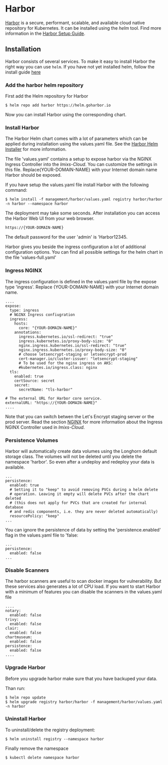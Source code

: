 # Harbor

[Harbor](https://goharbor.io/) is a secure, performant, scalable, and available cloud native repository for Kubernetes. It can be installed using the *helm* tool. Find more information in the [Harbor Setup Guide](../../doc/REGISTRY.md).

## Installation

Harbor consists of several services. To make it easy to install Harbor the right way you can use `helm`. If you have not yet installed helm, follow the install guide [here](../tools/helm/README.md)

### Add the harbor helm repository

First add the Helm repository for Harbor

	$ helm repo add harbor https://helm.goharbor.io

Now you can install Harbor using the corresponding chart. 


### Install Harbor 

The Harbor Helm chart comes with a lot of parameters which can be applied during installation using the values.yaml file. See the [Harbor Helm Installer](https://github.com/goharbor/harbor-helm) for more information.

The file 'values.yaml' contains a setup to expose harbor via the NGINX Ingress Controller into the *Imixs-Cloud*. You can customize the settings in this file. Replace{YOUR-DOMAIN-NAME} with your Internet domain name Harbor should be exposed.

If you have setup the values.yaml file install Harbor with the following command:

	$ helm install -f management/harbor/values.yaml registry harbor/harbor -n harbor --namespace harbor

The deployment may take some seconds. After installation you can access the Harbor Web UI from your web browser. 

	https://{YOUR-DOMAIN-NAME}

The default password for the user 'admin' is 'Harbor12345. 

Harbor gives you beside the ingress configuration a lot of additional configuration options. You can find all possible settings for the helm chart in the file 'values-full.yaml'


### Ingress NGINX

The ingress configuration is defined in the values.yaml file by the expose type 'ingress'. Replace {YOUR-DOMAIN-NAME} with your Internet domain name. 

	....
	expose:
	  type: ingress
	  # NGINX Ingress confiugration
	  ingress:
	    hosts:
	      core: "{YOUR-DOMAIN-NAME}"
	    annotations:
	      ingress.kubernetes.io/ssl-redirect: "true"
	      ingress.kubernetes.io/proxy-body-size: "0"
	      nginx.ingress.kubernetes.io/ssl-redirect: "true"
	      nginx.ingress.kubernetes.io/proxy-body-size: "0"
	      # choose letsencrypt-staging or letsencrypt-prod
	      cert-manager.io/cluster-issuer: "letsencrypt-staging"
	      # To be used for the nginx ingress on AKS:
	      #kubernetes.io/ingress.class: nginx
	  tls:
	    enabled: true
	    certSource: secret
	    secret: 
	      secretName: "tls-harbor"
	
	# The external URL for Harbor core service.
	externalURL: "https://{YOUR-DOMAIN-NAME}"
	....

Note that you can switch betwen the Let's Encrypt staging server or the prod server. 
Read the section [NGINX](../nginx/README.md) for more information about the Ingress NGINX Controller used in *Imixs-Cloud*.
	
	
	
### Persistence Volumes

Harbor will automatically create data volumes using the Longhorn default storage class. The volumes will not be deleted until you delete the namespace 'harbor'. So even after a undeploy and redeploy your data is available.

	...
	persistence:
	  enabled: true
	  # Setting it to "keep" to avoid removing PVCs during a helm delete
	  # operation. Leaving it empty will delete PVCs after the chart deleted
	  # (this does not apply for PVCs that are created for internal database
	  # and redis components, i.e. they are never deleted automatically)
	  resourcePolicy: "keep"
	...  

You can ignore the persistence of data by setting the 'persistence.enabled' flag in the values.yaml file to 'false:

	...
	persistence:
	  enabled: false
	...
	

### Disable Scanners

The harbor scanners are useful to scan docker images for vulnerability. But these services also generates a lot of CPU load. If you want to start Harbor with a minimum of features you can disable the scanners in the values.yaml file

	....
	notary:
	  enabled: false
	trivy:
	  enabled: false
	clair:
	  enabled: false
	chartmuseum:
	  enabled: false
	persistence:
	  enabled: false
	....



### Upgrade Harbor

Before you upgrade harbor make sure that you have backuped your data. 

Than run:

	$ helm repo update
	$ helm upgrade registry harbor/harbor -f management/harbor/values.yaml -n harbor


### Uninstall Harbor	

To uninstall/delete the registry deployment:

	$ helm uninstall registry --namespace harbor	
	
Finally remove the namespace

	$ kubectl delete namespace harbor	
